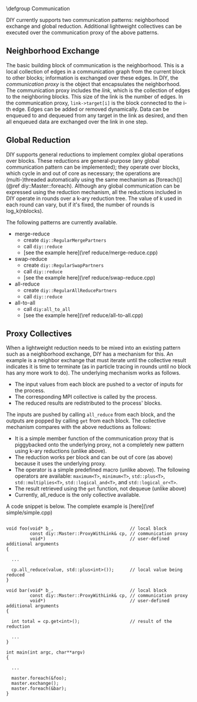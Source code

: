 \defgroup Communication

DIY currently supports two communication patterns: neighborhood exchange and
global reduction. Additional lightweight collectives can be executed over the
communication proxy of the above patterns.

Neighborhood Exchange
---------------------

The basic building block of communication is the neighborhood. This is a local
collection of edges in a communication graph from the current block to other
blocks; information is exchanged over these edges. In DIY, the *communication
proxy* is the object that encapsulates the neighborhood. The communication
proxy includes the *link*, which is the collection of edges to the neighboring
blocks. This size of the link is the number of edges. In the communication
proxy, `link->target[i]` is the block connected to the i-th edge. Edges can be
added or removed dynamically. Data can be enqueued to and dequeued from any
target in the link as desired, and then all enqueued data are exchanged over
the link in one step.

Global Reduction
----------------

DIY supports general reductions to implement complex global operations over blocks.
These reductions are general-purpose (any
global communication pattern can be implemented); they operate over blocks,
which cycle in and out of core as necessary; the
operations are (multi-)threaded automatically using the same mechanism as
[foreach()](@ref diy::Master::foreach). Although any global communication can
be expressed using the reduction mechanism, all the reductions included in DIY
operate in rounds over a k-ary reduction tree. The value of k used in each round
can vary, but if it's fixed, the number of rounds is log_k(nblocks).

The following patterns are currently available.

- merge-reduce
    - create `diy::RegularMergePartners`
    - call `diy::reduce`
    - [see the example here](\ref reduce/merge-reduce.cpp)
- swap-reduce
    - create `diy::RegularSwapPartners`
    - call `diy::reduce`
    - [see the example here](\ref reduce/swap-reduce.cpp)
- all-reduce
    - create `diy::RegularAllReducePartners`
    - call `diy::reduce`
- all-to-all
    - call `diy:all_to_all`
    - [see the example here](\ref reduce/all-to-all.cpp)

Proxy Collectives
-----------------

When a lightweight reduction needs to be mixed into an existing pattern such as a neighborhood exchange, DIY has a mechanism for this. An example is a neighbor exchange that must iterate until the collective result indicates it is time to terminate (as in particle tracing in rounds until no block has any more work to do). The underlying mechanism works as follows.

- The input values from each block are pushed to a vector of inputs for the process.
- The corresponding MPI collective is called by the process.
- The reduced results are redistributed to the process' blocks.

The inputs are pushed by calling `all_reduce` from each block, and the outputs are popped by calling `get` from each block. The collective mechanism compares with the above reductions as follows:

- It is a simple member function of the communication proxy that is piggybacked onto the underlying proxy, not a completely new pattern using k-ary reductions (unlike above).
- The reduction works per block and can be out of core (as above) because it uses the underlying proxy.
- The operator is a simple predefined macro (unlike above). The following operators are available: `maximum<T>`, `minimum<T>`, `std::plus<T>`, `std::multiplies<T>`, `std::logical_and<T>`, and `std::logical_or<T>`.
- The result retrieved using the `get` function, not dequeue (unlike above)
- Currently, all_reduce is the only collective available.

A code snippet is below. The complete example is [here](\ref simple/simple.cpp)

~~~~{.cpp}

void foo(void* b_,                             // local block
         const diy::Master::ProxyWithLink& cp, // communication proxy
         void*)                                // user-defined additional arguments
{

  ...

  cp.all_reduce(value, std::plus<int>());      // local value being reduced
}

void bar(void* b_,                             // local block
         const diy::Master::ProxyWithLink& cp, // communication proxy
         void*)                                // user-defined additional arguments
{

  int total = cp.get<int>();                   // result of the reduction

  ...
}

int main(int argc, char**argv)
{

  ...

  master.foreach(&foo);
  master.exchange();
  master.foreach(&bar);
}

~~~~
